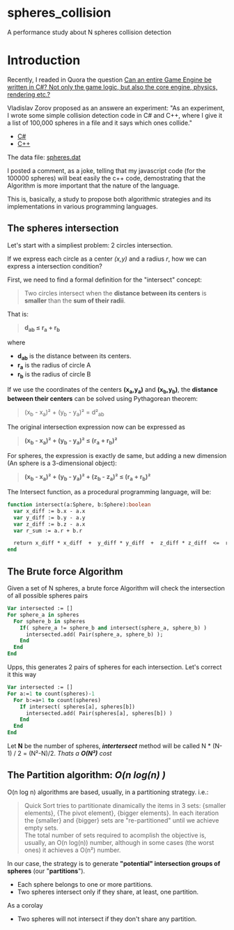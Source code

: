# spheres_collision
A performance study about N spheres collision detection

# Introduction
Recently, I readed in Quora the question [Can an entire Game Engine be written in C#? Not only the game logic, but also the core engine, physics, rendering etc.?](https://www.quora.com/Can-an-entire-Game-Engine-be-written-in-C-Not-only-the-game-logic-but-also-the-core-engine-physics-rendering-etc/answer/Vladislav-Zorov)

Vladislav Zorov proposed as an answere an experiment: "As an experiment, I wrote some simple collision detection code in C# and C++, where I give it a list of 100,000 spheres in a file and it says which ones collide."

* [C#](https://pastebin.com/x7nQczbG) 
* [C++](https://pastebin.com/x7nQczbG)

The data file: [spheres.dat](https://www.dropbox.com/s/kq57aa2u28o082g/spheres.dat?dl=0)

I posted a comment, as a joke, telling that my javascript code (for the 100000 spheres) will beat easily the c++ code, demostrating that the Algorithm is more important that the nature of the language.

This is, basically, a study to propose both algorithmic strategies and its implementations in various programming languages.

## The spheres intersection

Let's start with a simpliest problem:  2 circles intersection.

If we express each circle as a center *(x,y)* and a radius *r*, how we can express a intersection condition?

First, we need to find a formal definition for the "intersect" concept:

> Two circles intersect when the **distance between its centers** is **smaller** than the **sum of their radii**.

That is:  

> **d<sub>ab</sub> ≤ r<sub>a</sub> + r<sub>b</sub>**

where 

* **d<sub>ab</sub>** is the distance between its centers.
* **r<sub>a</sub>** is the radius of circle A
* **r<sub>b</sub>** is the radius of circle B

If we use the coordinates of the centers **(x<sub>a</sub>,y<sub>a</sub>)** and **(x<sub>b</sub>,y<sub>b</sub>)**, the **distance between their centers** can be solved using Pythagorean theorem:

>  (x<sub>b</sub> - x<sub>a</sub>)² + (y<sub>b</sub> - y<sub>a</sub>)² = d²<sub>ab</sub>


The original intersection expression now can be expressed as

> **(x<sub>b</sub> - x<sub>a</sub>)² + (y<sub>b</sub> - y<sub>a</sub>)² ≤ (r<sub>a</sub> + r<sub>b</sub>)²**

For spheres, the expression is exactly de same, but adding a new dimension (An sphere is a 3-dimensional object):

> **(x<sub>b</sub> - x<sub>a</sub>)² + (y<sub>b</sub> - y<sub>a</sub>)² + (z<sub>b</sub> - z<sub>a</sub>)² ≤ (r<sub>a</sub> + r<sub>b</sub>)²**

The Intersect function, as a procedural programming language, will be:

```pascal
function intersect(a:Sphere, b:Sphere):boolean 
  var x_diff := b.x - a.x
  var y_diff := b.y - a.y
  var z_diff := b.z - a.x
  var r_sum := a.r + b.r

  return x_diff * x_diff  +  y_diff * y_diff  +  z_diff * z_diff  <=  r_sum * r_sum
end
```
## The Brute force Algorithm

Given a set of N spheres, a brute force Algorithm will check the intersection of all possible spheres pairs

```pascal
Var intersected := []
For sphere_a in spheres
  For sphere_b in spheres
    If( sphere_a != sphere_b and intersect(sphere_a, sphere_b) )      
      intersected.add( Pair(sphere_a, sphere_b) );
    End
  End
End
```

Upps, this generates 2 pairs of spheres for each intersection.  Let's correct it this way

```pascal
Var intersected := []
For a:=1 to count(spheres)-1
  For b:=a+1 to count(spheres)
    If intersect( spheres[a], spheres[b])
      intersected.add( Pair(spheres[a], spheres[b]) )
    End
  End
End
```
Let **N** be the number of spheres, ***intertersect*** method will be called  N * (N-1) / 2 = (N²-N)/2. *Thats a **O(N²)** cost*

## The Partition algorithm:  *O(n log(n) )*

O(n log n) algorithms are based, usually, in a partitioning strategy.
i.e.:  
> Quick Sort tries to partitionate dinamically the items in 3 sets:  {smaller elements}, {The pivot element}, {bigger elements}.  In each iteration the {smaller} and {bigger} sets are "re-partitioned" until we achieve empty sets.  
> The total number of sets required to acomplish the objective is, usually, an O(n log(n)) number, although in some cases  (the worst ones) it achieves a O(n²) number.

In our case, the strategy is to generate **"potential" intersection groups of spheres** (our "**partitions**"). 

* Each sphere belongs to one or more partitions.
* Two spheres intersect only if they share, at least, one partition.

As a corolay

*  Two spheres will not intersect if they don't share any partition.




